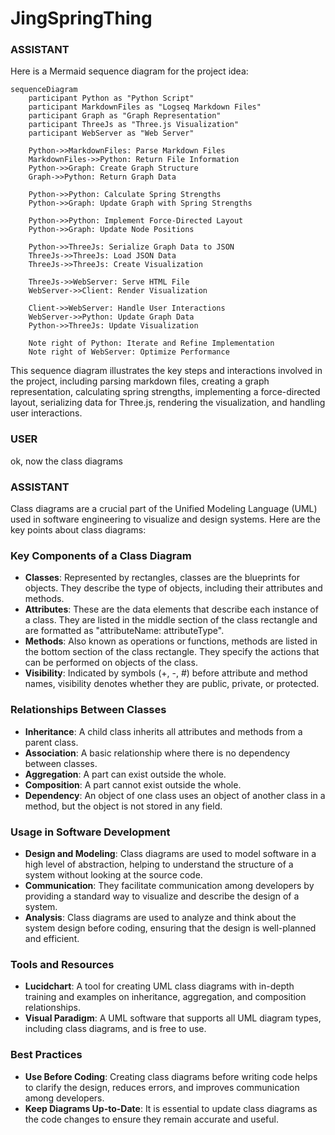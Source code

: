 # JingSpringThing


### ASSISTANT
Here is a Mermaid sequence diagram for the project idea:

```mermaid
sequenceDiagram
    participant Python as "Python Script"
    participant MarkdownFiles as "Logseq Markdown Files"
    participant Graph as "Graph Representation"
    participant ThreeJs as "Three.js Visualization"
    participant WebServer as "Web Server"

    Python->>MarkdownFiles: Parse Markdown Files
    MarkdownFiles->>Python: Return File Information
    Python->>Graph: Create Graph Structure
    Graph->>Python: Return Graph Data

    Python->>Python: Calculate Spring Strengths
    Python->>Graph: Update Graph with Spring Strengths

    Python->>Python: Implement Force-Directed Layout
    Python->>Graph: Update Node Positions

    Python->>ThreeJs: Serialize Graph Data to JSON
    ThreeJs->>ThreeJs: Load JSON Data
    ThreeJs->>ThreeJs: Create Visualization

    ThreeJs->>WebServer: Serve HTML File
    WebServer->>Client: Render Visualization

    Client->>WebServer: Handle User Interactions
    WebServer->>Python: Update Graph Data
    Python->>ThreeJs: Update Visualization

    Note right of Python: Iterate and Refine Implementation
    Note right of WebServer: Optimize Performance
```

This sequence diagram illustrates the key steps and interactions involved in the project, including parsing markdown files, creating a graph representation, calculating spring strengths, implementing a force-directed layout, serializing data for Three.js, rendering the visualization, and handling user interactions.

### USER
ok, now the class diagrams

### ASSISTANT
Class diagrams are a crucial part of the Unified Modeling Language (UML) used in software engineering to visualize and design systems. Here are the key points about class diagrams:

### Key Components of a Class Diagram
- **Classes**: Represented by rectangles, classes are the blueprints for objects. They describe the type of objects, including their attributes and methods.
- **Attributes**: These are the data elements that describe each instance of a class. They are listed in the middle section of the class rectangle and are formatted as "attributeName: attributeType".
- **Methods**: Also known as operations or functions, methods are listed in the bottom section of the class rectangle. They specify the actions that can be performed on objects of the class.
- **Visibility**: Indicated by symbols (+, -, #) before attribute and method names, visibility denotes whether they are public, private, or protected.

### Relationships Between Classes
- **Inheritance**: A child class inherits all attributes and methods from a parent class.
- **Association**: A basic relationship where there is no dependency between classes.
- **Aggregation**: A part can exist outside the whole.
- **Composition**: A part cannot exist outside the whole.
- **Dependency**: An object of one class uses an object of another class in a method, but the object is not stored in any field.

### Usage in Software Development
- **Design and Modeling**: Class diagrams are used to model software in a high level of abstraction, helping to understand the structure of a system without looking at the source code.
- **Communication**: They facilitate communication among developers by providing a standard way to visualize and describe the design of a system.
- **Analysis**: Class diagrams are used to analyze and think about the system design before coding, ensuring that the design is well-planned and efficient.

### Tools and Resources
- **Lucidchart**: A tool for creating UML class diagrams with in-depth training and examples on inheritance, aggregation, and composition relationships.
- **Visual Paradigm**: A UML software that supports all UML diagram types, including class diagrams, and is free to use.

### Best Practices
- **Use Before Coding**: Creating class diagrams before writing code helps to clarify the design, reduces errors, and improves communication among developers.
- **Keep Diagrams Up-to-Date**: It is essential to update class diagrams as the code changes to ensure they remain accurate and useful.
